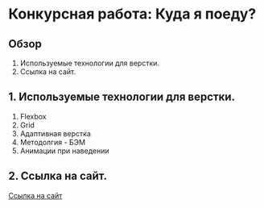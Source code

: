# Конкурсная работа: Куда я поеду?

## Обзор

1. Используемые технологии для верстки.
2. Ссылка на сайт.

## 1. Используемые технологии для верстки.

1. Flexbox
2. Grid
3. Адаптивная верстка
4. Методолгия - БЭМ
5. Анимации при наведении

## 2. Ссылка на сайт.

[Ссылка на сайт](https://morphinemeplz.github.io/Where-will-i-go-/)
